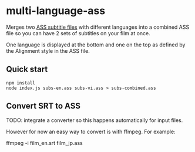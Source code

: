 # multi-language-ass
Merges two [ASS subtitle files](https://www.matroska.org/technical/specs/subtitles/ssa.html) with different languages into a combined ASS file so you can have 2 sets of subtitles on your film at once.

One language is displayed at the bottom and one on the top as defined by the Alignment style in the ASS file.

## Quick start
```
npm install
node index.js subs-en.ass subs-vi.ass > subs-combined.ass
```

## Convert SRT to ASS
TODO: integrate a converter so this happens automatically for input files.

However for now an easy way to convert is with ffmpeg. For example:

ffmpeg -i film_en.srt film_jp.ass
